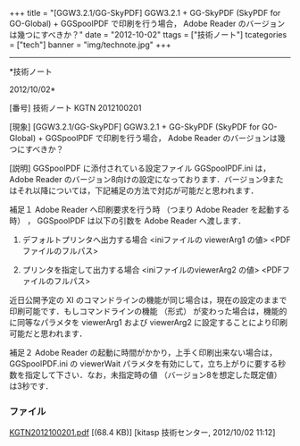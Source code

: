 ﻿+++
title = "[GGW3.2.1/GG-SkyPDF] GGW3.2.1 + GG-SkyPDF (SkyPDF for GO-Global) + GGSpoolPDF で印刷を行う場合， Adobe Reader のバージョンは幾つにすべきか？"
date = "2012-10-02"
ttags = ["技術ノート"]
tcategories = ["tech"]
banner = "img/technote.jpg"
+++

-----------------------------------------------------------------------------------------------------------------------------

*技術ノート

2012/10/02*


[番号]
技術ノート KGTN 2012100201

[現象]
[GGW3.2.1/GG-SkyPDF] GGW3.2.1 + GG-SkyPDF (SkyPDF for GO-Global) +
GGSpoolPDF で印刷を行う場合， Adobe Reader
のバージョンは幾つにすべきか？

[説明]
GGSpoolPDF に添付されている設定ファイル GGSpoolPDF.ini は， Adobe Reader
のバージョン8向けの設定になっております．バージョン9またはそれ以降については，下記補足の方法で対応が可能だと思われます．

補足１
Adobe Reader へ印刷要求を行う時 （つまり Adobe Reader を起動する時） ，
GGSpoolPDF は以下の引数を Adobe Reader へ渡します．

1) デフォルトプリンタへ出力する場合
<iniファイルの viewerArg1 の値> <PDFファイルのフルパス>

2) プリンタを指定して出力する場合
<iniファイルのviewerArg2 の値> <PDFファイルのフルパス>

近日公開予定の XI
のコマンドラインの機能が同じ場合は，現在の設定のままで印刷可能です．もしコマンドラインの機能
（形式） が変わった場合は，機能的に同等なパラメタを viewerArg1 および
viewerArg2 に設定することにより印刷可能だと思われます．

補足２
Adobe Reader
の起動に時間がかかり，上手く印刷出来ない場合は，GGSpoolPDF.ini の
viewerWait
パラメタを有効にして，立ち上がりに要する秒数を指定して下さい．なお，未指定時の値
（バージョン8を想定した既定値） は3秒です．


### ファイル

 
 


[KGTN2012100201.pdf](http://techreport.kitasp.net/attachments/download/1017/KGTN2012100201.pdf)
 [(68.4 KB)] [kitasp 技術センター, 2012/10/02
11:12]


 


 

